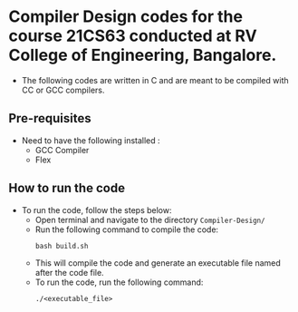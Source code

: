 # Compiler Design codes for the course 21CS63 conducted at RV College of Engineering, Bangalore.

- The following codes are written in C and are meant to be compiled with CC or GCC compilers.

## Pre-requisites

- Need to have the following installed :
  - GCC Compiler
  - Flex

## How to run the code

- To run the code, follow the steps below:
  - Open terminal and navigate to the directory `Compiler-Design/`
  - Run the following command to compile the code:
    ```shell
    bash build.sh
    ```
  - This will compile the code and generate an executable file named after the code file.
  - To run the code, run the following command:
    ```shell
    ./<executable_file>
    ```
